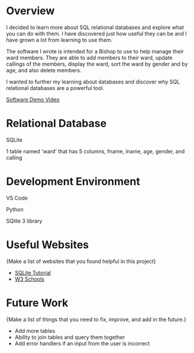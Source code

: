 # Overview

I decided to learn more about SQL relational databases and explore what you can do with them. I have discovered just how useful they can be and I have grown a lot from learning to use them.

The software I wrote is intended for a Bishop to use to help manage their ward members. They are able to add members to their ward, update callings of the members, display the ward, sort the ward by gender and by age, and also delete members.

I wanted to further my learning about databases and discover why SQL relational databases are a powerful tool.


[Software Demo Video](https://www.youtube.com/watch?v=hmxYfPzFlLI)

# Relational Database

SQLite

1 table named 'ward' that has 5 columns, fname, lname, age, gender, and calling

# Development Environment

VS Code

Python

SQlite 3 library

# Useful Websites

{Make a list of websites that you found helpful in this project}
* [SQLite Tutorial](https://www.sqlitetutorial.net/sqlite-aggregate-functions/)
* [W3 Schools](https://www.w3schools.com/sql/)

# Future Work

{Make a list of things that you need to fix, improve, and add in the future.}
* Add more tables
* Ability to join tables and query them together
* Add error handlers if an input from the user is incorrect